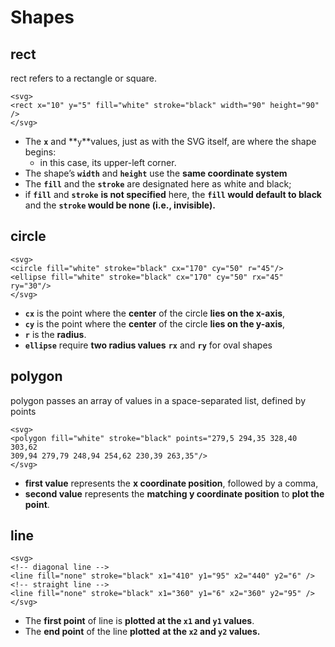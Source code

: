 # Shapes

## rect

rect refers to a rectangle or square.

```markup
<svg>
<rect x="10" y="5" fill="white" stroke="black" width="90" height="90" />
</svg>
```

* The **`x`** and **`y`**values, just as with the SVG itself, are where the shape begins: 
  * in this case, its upper-left corner. 
* The shape’s **`width`** and **`height`** use the **same coordinate system**
* The **`fill`** and the **`stroke`** are designated here as white and black;
* if **`fill`** and **`stroke`** **is not specified** here, the **`fill` would default to black** and the **`stroke` would be none \(i.e., invisible\).**

## circle

```markup
<svg>
<circle fill="white" stroke="black" cx="170" cy="50" r="45"/>
<ellipse fill="white" stroke="black" cx="170" cy="50" rx="45" ry="30"/>
</svg>
```

* **`cx`** is the point where the **center** of the circle **lies on the x-axis**,
* **`cy`** is the point where the **center** of the circle **lies on the y-axis**,
* **`r`** is the **radius**.
* **`ellipse`** require **two radius values** **`rx`** and **`ry`** for oval shapes

## polygon

polygon passes an array of values in a space-separated list, defined by points

```markup
<svg>
<polygon fill="white" stroke="black" points="279,5 294,35 328,40 303,62 
309,94 279,79 248,94 254,62 230,39 263,35"/>
</svg>
```

* **first value** represents the **x coordinate position**, followed by a comma,
* **second value** represents the **matching y coordinate position** to **plot the point**.

## line

```markup
<svg>
<!-- diagonal line -->
<line fill="none" stroke="black" x1="410" y1="95" x2="440" y2="6" />
<!-- straight line -->
<line fill="none" stroke="black" x1="360" y1="6" x2="360" y2="95" />
</svg>
```

* The **first point** of line is **plotted at the `x1` and `y1` values**.
* The **end point** of the line **plotted** **at the `x2` and `y2` values.**

